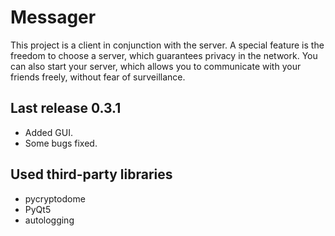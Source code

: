 # Messager

This project is a client in conjunction with the server.
A special feature is the freedom to choose a server, which guarantees privacy in the network. You can also start your server, which allows you to communicate with your friends freely, without fear of surveillance.

## Last release 0.3.1

- Added GUI.
- Some bugs fixed.

## Used third-party libraries

- pycryptodome
- PyQt5
- autologging